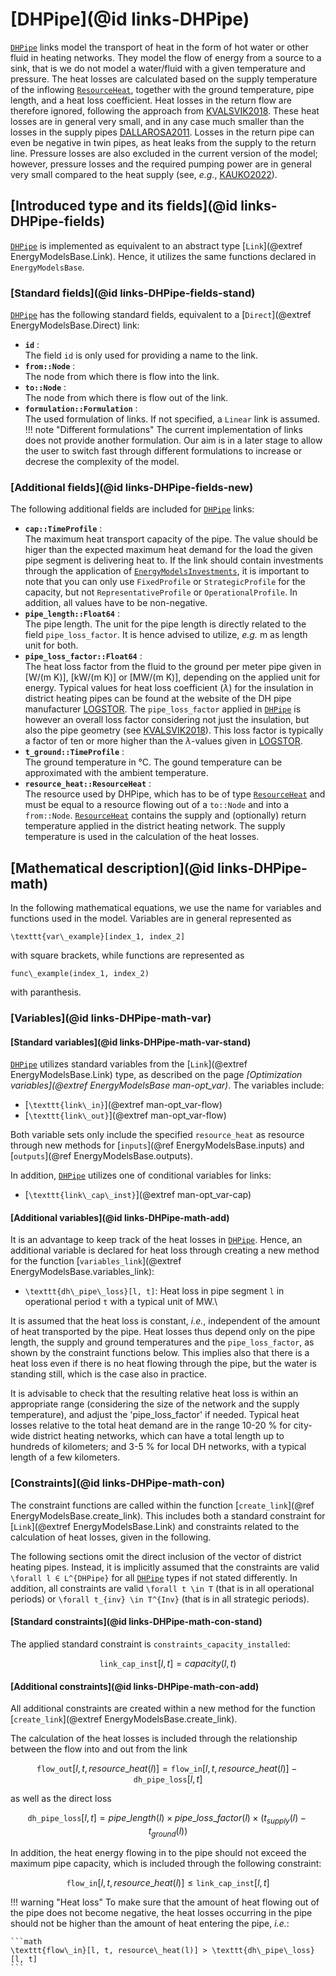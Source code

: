# [DHPipe](@id links-DHPipe)

[`DHPipe`](@ref) links model the transport of heat in the form of hot water or other fluid in heating networks.
They model the flow of energy from a source to a sink, that is we do not model a water/fluid with a given temperature and pressure.
The heat losses are calculated based on the supply temperature of the inflowing [`ResourceHeat`](@ref), together with the ground temperature, pipe length, and a heat loss coefficient.
Heat losses in the return flow are therefore ignored, following the approach from [KVALSVIK2018](@cite).
These heat losses are in general very small, and in any case much smaller than the losses in the supply pipes [DALLAROSA2011](@cite).
Losses in the return pipe can even be negative in twin pipes, as heat leaks from the supply to the return line.
Pressure losses are also excluded in the current version of the model; however, pressure losses and the required pumping power are in general very small compared to the heat supply (see, *e.g.*, [KAUKO2022](@cite)).

## [Introduced type and its fields](@id links-DHPipe-fields)

[`DHPipe`](@ref) is implemented as equivalent to an abstract type [`Link`](@extref EnergyModelsBase.Link).
Hence, it utilizes the same functions declared in `EnergyModelsBase`.

### [Standard fields](@id links-DHPipe-fields-stand)

[`DHPipe`](@ref) has the following standard fields, equivalent to a [`Direct`](@extref EnergyModelsBase.Direct) link:

- **`id`** :\
  The field `id` is only used for providing a name to the link.
- **`from::Node`** :\
  The node from which there is flow into the link.
- **`to::Node`** :\
  The node from which there is flow out of the link.
- **`formulation::Formulation`** :\
  The used formulation of links.
  If not specified, a `Linear` link is assumed.
  !!! note "Different formulations"
      The current implementation of links does not provide another formulation.
      Our aim is in a later stage to allow the user to switch fast through different formulations to increase or decrese the complexity of the model.

### [Additional fields](@id links-DHPipe-fields-new)

The following additional fields are included for [`DHPipe`](@ref) links:

- **`cap::TimeProfile`** :\
  The maximum heat transport capacity of the pipe.
  The value should be higer than the expected maximum heat demand for the load the given pipe segment is delivering heat to.
  If the link should contain investments through the application of [`EnergyModelsInvestments`](https://energymodelsx.github.io/EnergyModelsInvestments.jl/), it is important to note that you can only use `FixedProfile` or `StrategicProfile` for the capacity, but not `RepresentativeProfile` or `OperationalProfile`.
  In addition, all values have to be non-negative.
- **`pipe_length::Float64`** :\
  The pipe length.
  The unit for the pipe length is directly related to the field `pipe_loss_factor`.
  It is hence advised to utilize, *e.g.* m as length unit for both.
- **`pipe_loss_factor::Float64`** :\
  The heat loss factor from the fluid to the ground per meter pipe given in [W/(m K)], [kW/(m K)] or [MW/(m K)], depending on the applied unit for energy.
  Typical values for heat loss coefficient ($\lambda$) for the insulation in district heating pipes can be found at the website of the DH pipe manufacturer [LOGSTOR](https://www.logstor.com/district-heating/logstor-lab/lambda-values).
  The `pipe_loss_factor` applied in [`DHPipe`](@ref) is however an overall loss factor considering not just the insulation, but also the pipe geometry (see [KVALSVIK2018](@cite)).
  This loss factor is typically a factor of ten or more higher than the $\lambda$-values given in [LOGSTOR](https://www.logstor.com/district-heating/logstor-lab/lambda-values).
- **`t_ground::TimeProfile`** :\
  The ground temperature in °C.
  The gound temperature can be approximated with the ambient temperature.
- **`resource_heat::ResourceHeat`** :\
  The resource used by DHPipe, which has to be of type [`ResourceHeat`](@ref) and must be equal to a resource flowing out of a `to::Node` and into a `from::Node`.
  [`ResourceHeat`](@ref) contains the supply and (optionally) return temperature applied in the district heating network.
  The supply temperature is used in the calculation of the heat losses.

## [Mathematical description](@id links-DHPipe-math)

In the following mathematical equations, we use the name for variables and functions used in the model.
Variables are in general represented as

``\texttt{var\_example}[index_1, index_2]``

with square brackets, while functions are represented as

``func\_example(index_1, index_2)``

with paranthesis.

### [Variables](@id links-DHPipe-math-var)

#### [Standard variables](@id links-DHPipe-math-var-stand)

[`DHPipe`](@ref) utilizes standard variables from the [`Link`](@extref EnergyModelsBase.Link) type, as described on the page *[Optimization variables](@extref EnergyModelsBase man-opt_var)*.
The variables include:

- [``\texttt{link\_in}``](@extref man-opt_var-flow)
- [``\texttt{link\_out}``](@extref man-opt_var-flow)

Both variable sets only include the specified `resource_heat` as resource through new methods for [`inputs`](@ref EnergyModelsBase.inputs) and [`outputs`](@ref EnergyModelsBase.outputs).

In addition, [`DHPipe`](@ref) utilizes one of conditional variables for links:

- [``\texttt{link\_cap\_inst}``](@extref man-opt_var-cap)

#### [Additional variables](@id links-DHPipe-math-add)

It is an advantage to keep track of the heat losses in [`DHPipe`](@ref).
Hence, an additional variable is declared for heat loss through creating a new method for the function [`variables_link`](@extref EnergyModelsBase.variables_link):

- ``\texttt{dh\_pipe\_loss}[l, t]``: Heat loss in pipe segment ``l`` in operational period ``t`` with a typical unit of MW.\

It is assumed that the heat loss is constant, *i.e.*, independent of the amount of heat transported by the pipe.
Heat losses thus depend only on the pipe length, the supply and ground temperatures and the `pipe_loss_factor`, as shown by the constraint functions below.
This implies also that there is a heat loss even if there is no heat flowing through the pipe, but the water is standing still, which is the case also in practice.

It is advisable to check that the resulting relative heat loss is within an appropriate range (considering the size of the network and the supply temperature), and adjust the 'pipe_loss_factor' if needed.
Typical heat losses relative to the total heat demand are in the range 10-20 % for city-wide district heating networks, which can have a total length up to hundreds of kilometers; and 3-5 % for local DH networks, with a typical length of a few kilometers.

### [Constraints](@id links-DHPipe-math-con)

The constraint functions are called within the function [`create_link`](@ref EnergyModelsBase.create_link).
This includes both a standard constraint for [`Link`](@extref EnergyModelsBase.Link) and constraints related to the calculation of heat losses, given in the following.

The following sections omit the direct inclusion of the vector of district heating pipes.
Instead, it is implicitly assumed that the constraints are valid ``\forall l ∈ L^{DHPipe}`` for all [`DHPipe`](@ref) types if not stated differently.
In addition, all constraints are valid ``\forall t \in T`` (that is in all operational periods) or ``\forall t_{inv} \in T^{Inv}`` (that is in all strategic periods).

#### [Standard constraints](@id links-DHPipe-math-con-stand)

The applied standard constraint is `constraints_capacity_installed`:

```math
\texttt{link\_cap\_inst}[l, t] = capacity(l, t)
```

#### [Additional constraints](@id links-DHPipe-math-con-add)

All additional constraints are created within a new method for the function [`create_link`](@extref EnergyModelsBase.create_link).

The calculation of the heat losses is included through the relationship between the flow into and out from the link

```math
\texttt{flow\_out}[l, t, resource\_heat(l)] = \texttt{flow\_in}[l, t, resource\_heat(l)] - \texttt{dh\_pipe\_loss}[l, t]
```

as well as the direct loss

```math
\texttt{dh\_pipe\_loss}[l, t] = pipe\_length(l) \times pipe\_loss\_factor(l) \times (t_{supply}(l) - t_{ground}(l))
```

In addition, the heat energy flowing in to the pipe should not exceed the maximum pipe capacity, which is included through the following constraint:

```math
\texttt{flow\_in}[l, t, resource\_heat(l)] \leq \texttt{link\_cap\_inst}[l, t]
```

!!! warning "Heat loss"
    To make sure that the amount of heat flowing out of the pipe does not become negative, the heat losses occurring in the pipe should not be higher than the amount of heat entering the pipe, *i.e.*:

    ```math
    \texttt{flow\_in}[l, t, resource\_heat(l)] > \texttt{dh\_pipe\_loss}[l, t]
    ```
